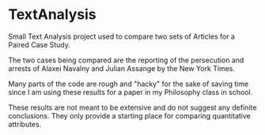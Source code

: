 # TextAnalysis

Small Text Analysis project used to compare two sets of Articles for a Paired Case Study.

The two cases being compared are the reporting of the persecution and arrests of Alaxei Navalny and Julian Assange by the New York Times.

Many parts of the code are rough and "hacky" for the sake of saving time since I am using these results for a paper in my Philosophy class in school.

These results are not meant to be extensive and do not suggest any definite conclusions. They only provide a starting place for comparing quantitative attributes.